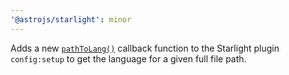 ```yaml
---
'@astrojs/starlight': minor
---
```


Adds a new [`pathToLang()`](https://starlight.astro.build/reference/plugins/#pathtolang) callback function to the Starlight plugin `config:setup` to get the language for a given full file path.
